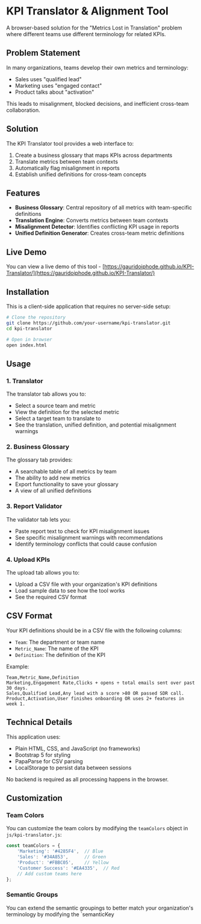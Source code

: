 # KPI Translator & Alignment Tool

A browser-based solution for the "Metrics Lost in Translation" problem where different teams use different terminology for related KPIs.

## Problem Statement

In many organizations, teams develop their own metrics and terminology:
- Sales uses "qualified lead"
- Marketing uses "engaged contact"
- Product talks about "activation"

This leads to misalignment, blocked decisions, and inefficient cross-team collaboration.

## Solution

The KPI Translator tool provides a web interface to:
1. Create a business glossary that maps KPIs across departments
2. Translate metrics between team contexts
3. Automatically flag misalignment in reports
4. Establish unified definitions for cross-team concepts

## Features

- **Business Glossary**: Central repository of all metrics with team-specific definitions
- **Translation Engine**: Converts metrics between team contexts
- **Misalignment Detector**: Identifies conflicting KPI usage in reports
- **Unified Definition Generator**: Creates cross-team metric definitions

## Live Demo

You can view a live demo of this tool - [https://gauridoiphode.github.io/KPI-Translator/](https://gauridoiphode.github.io/KPI-Translator/)

## Installation

This is a client-side application that requires no server-side setup:

```bash
# Clone the repository
git clone https://github.com/your-username/kpi-translator.git
cd kpi-translator

# Open in browser
open index.html
```

## Usage

### 1. Translator

The translator tab allows you to:
- Select a source team and metric
- View the definition for the selected metric
- Select a target team to translate to
- See the translation, unified definition, and potential misalignment warnings

### 2. Business Glossary

The glossary tab provides:
- A searchable table of all metrics by team
- The ability to add new metrics
- Export functionality to save your glossary
- A view of all unified definitions

### 3. Report Validator

The validator tab lets you:
- Paste report text to check for KPI misalignment issues
- See specific misalignment warnings with recommendations
- Identify terminology conflicts that could cause confusion

### 4. Upload KPIs

The upload tab allows you to:
- Upload a CSV file with your organization's KPI definitions
- Load sample data to see how the tool works
- See the required CSV format

## CSV Format

Your KPI definitions should be in a CSV file with the following columns:
- `Team`: The department or team name
- `Metric_Name`: The name of the KPI
- `Definition`: The definition of the KPI

Example:
```
Team,Metric_Name,Definition
Marketing,Engagement Rate,Clicks + opens ÷ total emails sent over past 30 days.
Sales,Qualified Lead,Any lead with a score >80 OR passed SDR call.
Product,Activation,User finishes onboarding OR uses 2+ features in week 1.
```

## Technical Details

This application uses:
- Plain HTML, CSS, and JavaScript (no frameworks)
- Bootstrap 5 for styling
- PapaParse for CSV parsing
- LocalStorage to persist data between sessions

No backend is required as all processing happens in the browser.

## Customization

### Team Colors

You can customize the team colors by modifying the `teamColors` object in `js/kpi-translator.js`:

```javascript
const teamColors = {
    'Marketing': '#4285F4',  // Blue
    'Sales': '#34A853',      // Green
    'Product': '#FBBC05',    // Yellow
    'Customer Success': '#EA4335',  // Red
    // Add custom teams here
};
```

### Semantic Groups

You can extend the semantic groupings to better match your organization's terminology by modifying the `semanticKey